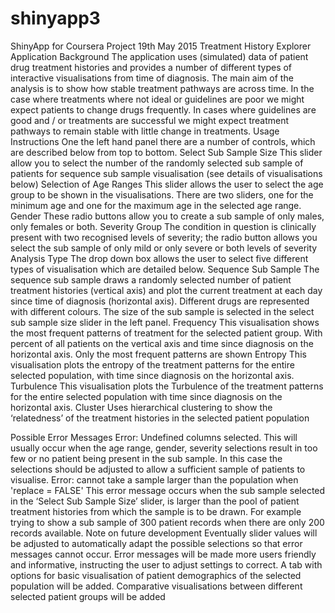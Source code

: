 # shinyapp3
ShinyApp for Coursera Project 19th May 2015
Treatment History Explorer Application
Background
The application uses (simulated) data of patient drug treatment histories and provides a number of different types of interactive visualisations from time of diagnosis. The main aim of the analysis is to show how stable treatment pathways are across time. In the case where treatments where not ideal or guidelines are poor we might expect patients to change drugs frequently. In cases where guidelines are good and / or treatments are successful we might expect treatment pathways to remain stable with little change in treatments.
Usage Instructions
One the left hand panel there are a number of controls, which are described below from top to bottom.
Select Sub Sample Size
This slider allow you to select the number of the randomly selected sub sample of patients for sequence sub sample visualisation (see details of visualisations below)
Selection of Age Ranges
This slider allows the user to select the age group to be shown in the visualisations. There are two sliders, one for the minimum age and one for the maximum age in the selected age range.
Gender
These radio buttons allow you to create a sub sample of only males, only females or both.
Severity Group
The condition in question is clinically present with two recognised levels of severity; the radio button allows you select the sub sample of only mild or only severe or both levels of severity
Analysis Type
The drop down box allows the user to select five different types of visualisation which are detailed below.
Sequence Sub Sample 
The sequence sub sample draws a randomly selected number of patient treatment histories (vertical axis) and plot the current treatment at each day since time of diagnosis (horizontal axis). Different drugs are represented with different colours. The size of the sub sample is selected in the select sub sample size slider in the left panel.
Frequency
This visualisation shows the most frequent patterns of treatment for the selected patient group. With percent of all patients on the vertical axis and time since diagnosis on the horizontal axis. Only the most frequent patterns are shown
Entropy
This visualisation plots the entropy of the treatment patterns for the entire selected population, with time since diagnosis on the horizontal axis.
Turbulence
This visualisation plots the Turbulence of the treatment patterns for the entire selected population with time since diagnosis on the horizontal axis.
Cluster 
Uses hierarchical clustering to show the ‘relatedness’ of the treatment histories in the selected patient population

Possible Error Messages
Error: Undefined columns selected.
This will usually occur when the age range, gender, severity selections result in too few or no patient being present in the sub sample. In this case the selections should be adjusted to allow a sufficient sample of patients to visualise.
Error: cannot take a sample larger than the population when 'replace = FALSE'
This error message occurs when the sub sample selected in the ‘Select Sub Sample Size’ slider, is larger than the pool of patient treatment histories from which the sample is to be drawn. For example trying to show a sub sample of 300 patient records when there are only 200 records available.
Note on future development
Eventually slider values will be adjusted to automatically adapt the possible selections so that error messages cannot occur. 
Error messages will be made more users friendly and informative, instructing the user to adjust settings to correct.
A tab with options for basic visualisation of patient demographics of the selected population will be added.
Comparative visualisations between different selected patient groups will be added







